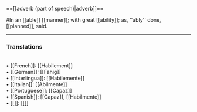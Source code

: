 ==[[adverb (part of speech)|adverb]]==

#In an [[able]] [[manner]]; with great [[ability]]; as, ''ably'' done, [[planned]], said.

<HR> <P> <H3>Translations</H3><BR>• [[French]]: [[Habilement]]<BR>• [[German]]: [[Fähig]]<BR>• [[Interlingua]]: [[Habilemente]]<BR>• [[Italian]]: [[Abilmente]]<BR>• [[Portuguese]]: [[Capaz]]<BR>• [[Spanish]]: [[Capaz]], [[Habilmente]]<BR>• [[]]: [[]]
